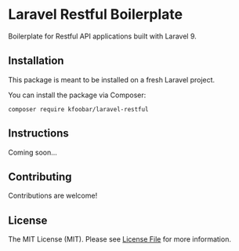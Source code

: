 # Laravel Restful Boilerplate

Boilerplate for Restful API applications built with Laravel 9.

## Installation

This package is meant to be installed on a fresh Laravel project.

You can install the package via Composer:

`
composer require kfoobar/laravel-restful 
`

## Instructions

Coming soon...

## Contributing

Contributions are welcome!

## License

The MIT License (MIT). Please see [License File](LICENSE) for more information.

